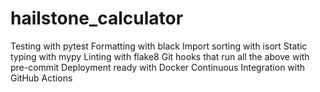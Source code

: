 # hailstone_calculator


Testing with pytest
Formatting with black
Import sorting with isort
Static typing with mypy
Linting with flake8
Git hooks that run all the above with pre-commit
Deployment ready with Docker
Continuous Integration with GitHub Actions